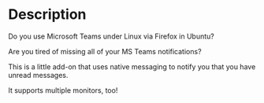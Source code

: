 # Description

Do you use Microsoft Teams under Linux via Firefox in Ubuntu?

Are you tired of missing all of your MS Teams notifications?

This is a little add-on that uses native messaging to notify you that you have unread messages.

It supports multiple monitors, too!
